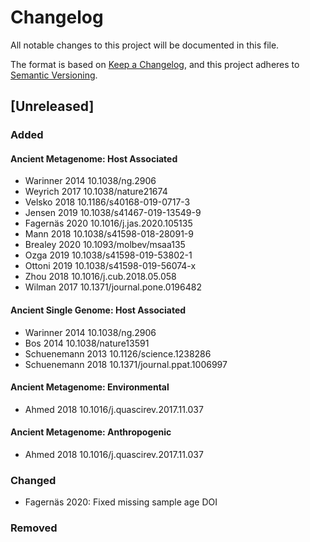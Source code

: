 # Changelog
All notable changes to this project will be documented in this file.

The format is based on [Keep a Changelog](https://keepachangelog.com/en/1.0.0/),
and this project adheres to [Semantic Versioning](https://semver.org/spec/v2.0.0.html).

## [Unreleased]

### Added

#### Ancient Metagenome: Host Associated

- Warinner 2014 10.1038/ng.2906
- Weyrich 2017 10.1038/nature21674
- Velsko 2018 10.1186/s40168-019-0717-3
- Jensen 2019 10.1038/s41467-019-13549-9
- Fagernäs 2020 10.1016/j.jas.2020.105135
- Mann 2018 10.1038/s41598-018-28091-9
- Brealey 2020 10.1093/molbev/msaa135	
- Ozga 2019 10.1038/s41598-019-53802-1
- Ottoni 2019 10.1038/s41598-019-56074-x
- Zhou 2018 10.1016/j.cub.2018.05.058
- Wilman 2017 10.1371/journal.pone.0196482

#### Ancient Single Genome: Host Associated

- Warinner 2014 10.1038/ng.2906
- Bos 2014 10.1038/nature13591
- Schuenemann 2013 10.1126/science.1238286
- Schuenemann 2018 10.1371/journal.ppat.1006997

#### Ancient Metagenome: Environmental

- Ahmed 2018 10.1016/j.quascirev.2017.11.037

#### Ancient Metagenome: Anthropogenic

- Ahmed 2018 10.1016/j.quascirev.2017.11.037

### Changed

- Fagernäs 2020: Fixed missing sample age DOI

### Removed
